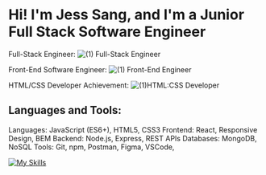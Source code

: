# Hi! I'm Jess Sang, and I'm a Junior Full Stack Software Engineer

Full-Stack Engineer:
![(1) Full-Stack Engineer](https://github.com/user-attachments/assets/fbbb686d-d87e-4dec-a61e-8fba6ccc87b3)


Front-End Software Engineer:
![(1) Front-End Engineer](https://github.com/user-attachments/assets/7da803eb-0f70-4c74-b4d1-ec1277f3646b)


HTML/CSS Developer Achievement:
![(1)HTML:CSS Developer](https://github.com/user-attachments/assets/b53449c4-00f4-4a0c-a16d-553b56c4bcbe)


## **Languages and Tools:**

Languages: JavaScript (ES6+), HTML5, CSS3
Frontend: React, Responsive Design, BEM
Backend: Node.js, Express, REST APIs
Databases: MongoDB, NoSQL
Tools: Git, npm, Postman, Figma, VSCode,

[![My Skills](https://skillicons.dev/icons?i=js,html,css,react,nodejs,express,monogodb,git,github,postman,figma,vscode)](https://skillicons.dev)
